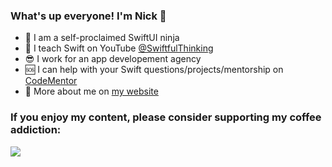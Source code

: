 ### What's up everyone! I'm Nick 🤙

- 🥷 I am a self-proclaimed SwiftUI ninja
- 🥳 I teach Swift on YouTube [@SwiftfulThinking](https://youtube.com/c/SwiftfulThinking/)
- 😎 I work for an app developement agency
- 🆘 I can help with your Swift questions/projects/mentorship on [CodeMentor](https://www.codementor.io/@nicholassarno)
- 💬 More about me on [my website](https://www.nicksarno.com)

### If you enjoy my content, please consider supporting my coffee addiction:

<a href="https://www.buymeacoffee.com/nicksarno"><img src="https://img.buymeacoffee.com/button-api/?text=Buy me a coffee&emoji=&slug=nicksarno&button_colour=FFDD00&font_colour=000000&font_family=Lato&outline_colour=000000&coffee_colour=ffffff"></a>
